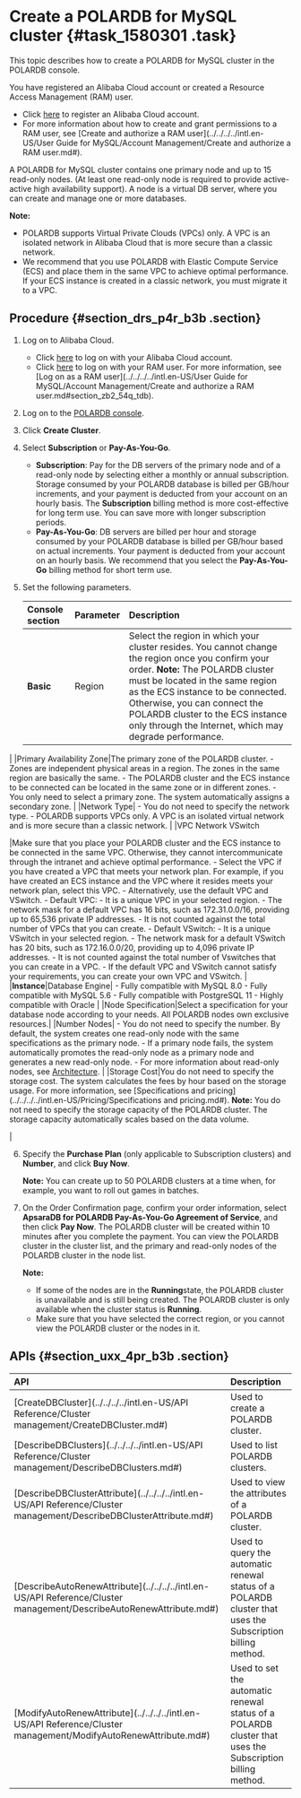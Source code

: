 # Create a POLARDB for MySQL cluster {#task_1580301 .task}

This topic describes how to create a POLARDB for MySQL cluster in the POLARDB console.

You have registered an Alibaba Cloud account or created a Resource Access Management \(RAM\) user.

-   Click [here](https://account.alibabacloud.com/login/login.htm) to register an Alibaba Cloud account.
-   For more information about how to create and grant permissions to a RAM user, see [Create and authorize a RAM user](../../../../intl.en-US/User Guide for MySQL/Account Management/Create and authorize a RAM user.md#).

A POLARDB for MySQL cluster contains one primary node and up to 15 read-only nodes. \(At least one read-only node is required to provide active-active high availability support\). A node is a virtual DB server, where you can create and manage one or more databases.

**Note:** 

-   POLARDB supports Virtual Private Clouds \(VPCs\) only. A VPC is an isolated network in Alibaba Cloud that is more secure than a classic network.
-   We recommend that you use POLARDB with Elastic Compute Service \(ECS\) and place them in the same VPC to achieve optimal performance. If your ECS instance is created in a classic network, you must migrate it to a VPC.

## Procedure {#section_drs_p4r_b3b .section}

1.  Log on to Alibaba Cloud. 
    -   Click [here](https://account.alibabacloud.com/login/login.htm) to log on with your Alibaba Cloud account.
    -   Click [here](ttps://signin-intl.aliyun.com/login.htm) to log on with your RAM user. For more information, see [Log on as a RAM user](../../../../intl.en-US/User Guide for MySQL/Account Management/Create and authorize a RAM user.md#section_zb2_54q_tdb).
2.  Log on to the [POLARDB console](https://polardb.console.aliyun.com/).
3.  Click **Create Cluster**.
4.  Select **Subscription** or **Pay-As-You-Go**. 
    -   **Subscription**: Pay for the DB servers of the primary node and of a read-only node by selecting either a monthly or annual subscription. Storage consumed by your POLARDB database is billed per GB/hour increments, and your payment is deducted from your account on an hourly basis. The **Subscription** billing method is more cost-effective for long term use. You can save more with longer subscription periods.
    -   **Pay-As-You-Go**: DB servers are billed per hour and storage consumed by your POLARDB database is billed per GB/hour based on actual increments. Your payment is deducted from your account on an hourly basis. We recommend that you select the **Pay-As-You-Go** billing method for short term use.
5.  Set the following parameters. 

    |Console section|Parameter|Description|
    |:--------------|:--------|:----------|
    |**Basic**|Region|Select the region in which your cluster resides. You cannot change the region once you confirm your order. **Note:** The POLARDB cluster must be located in the same region as the ECS instance to be connected. Otherwise, you can connect the POLARDB cluster to the ECS instance only through the Internet, which may degrade performance.

 |
    |Primary Availability Zone|The primary zone of the POLARDB cluster.     -   Zones are independent physical areas in a region. The zones in the same region are basically the same.
    -   The POLARDB cluster and the ECS instance to be connected can be located in the same zone or in different zones.
    -   You only need to select a primary zone. The system automatically assigns a secondary zone.
 |
    |Network Type|     -   You do not need to specify the network type.
    -   POLARDB supports VPCs only. A VPC is an isolated virtual network and is more secure than a classic network.
 |
    |VPC Network VSwitch

 |Make sure that you place your POLARDB cluster and the ECS instance to be connected in the same VPC. Otherwise, they cannot intercommunicate through the intranet and achieve optimal performance.     -   Select the VPC if you have created a VPC that meets your network plan. For example, if you have created an ECS instance and the VPC where it resides meets your network plan, select this VPC.
    -   Alternatively, use the default VPC and VSwitch.
        -   Default VPC:
            -   It is a unique VPC in your selected region.
            -   The network mask for a default VPC has 16 bits, such as 172.31.0.0/16, providing up to 65,536 private IP addresses.
            -   It is not counted against the total number of VPCs that you can create.
        -   Default VSwitch:
            -   It is a unique VSwitch in your selected region.
            -   The network mask for a default VSwitch has 20 bits, such as 172.16.0.0/20, providing up to 4,096 private IP addresses.
            -   It is not counted against the total number of Vswitches that you can create in a VPC.
    -   If the default VPC and VSwitch cannot satisfy your requirements, you can create your own VPC and VSwitch.
 |
    |**Instance**|Database Engine|     -   Fully compatible with MySQL 8.0
    -   Fully compatible with MySQL 5.6
    -   Fully compatible with PostgreSQL 11
    -   Highly compatible with Oracle
 |
    |Node Specification|Select a specification for your database node according to your needs. All POLARDB nodes own exclusive resources.|
    |Number Nodes|     -   You do not need to specify the number. By default, the system creates one read-only node with the same specifications as the primary node.
    -   If a primary node fails, the system automatically promotes the read-only node as a primary node and generates a new read-only node.
    -   For more information about read-only nodes, see [Architecture](https://www.alibabacloud.com/help/doc-detail/58766.htm).
 |
    |Storage Cost|You do not need to specify the storage cost. The system calculates the fees by hour based on the storage usage. For more information, see [Specifications and pricing](../../../../intl.en-US/Pricing/Specifications and pricing.md#). **Note:** You do not need to specify the storage capacity of the POLARDB cluster. The storage capacity automatically scales based on the data volume.

 |

6.  Specify the **Purchase Plan** \(only applicable to Subscription clusters\) and **Number**, and click **Buy Now**. 

    **Note:** You can create up to 50 POLARDB clusters at a time when, for example, you want to roll out games in batches.

7.  On the Order Confirmation page, confirm your order information, select **ApsaraDB for POLARDB Pay-As-You-Go Agreement of Service**, and then click **Pay Now**. The POLARDB cluster will be created within 10 minutes after you complete the payment. You can view the POLARDB cluster in the cluster list, and the primary and read-only nodes of the POLARDB cluster in the node list.

    **Note:** 

    -   If some of the nodes are in the **Running**state, the POLARDB cluster is unavailable and is still being created. The POLARDB cluster is only available when the cluster status is **Running**.
    -   Make sure that you have selected the correct region, or you cannot view the POLARDB cluster or the nodes in it.

## APIs {#section_uxx_4pr_b3b .section}

|API|Description|
|:--|:----------|
|[CreateDBCluster](../../../../intl.en-US/API Reference/Cluster management/CreateDBCluster.md#)|Used to create a POLARDB cluster.|
|[DescribeDBClusters](../../../../intl.en-US/API Reference/Cluster management/DescribeDBClusters.md#)|Used to list POLARDB clusters.|
|[DescribeDBClusterAttribute](../../../../intl.en-US/API Reference/Cluster management/DescribeDBClusterAttribute.md#)|Used to view the attributes of a POLARDB cluster.|
|[DescribeAutoRenewAttribute](../../../../intl.en-US/API Reference/Cluster management/DescribeAutoRenewAttribute.md#)|Used to query the automatic renewal status of a POLARDB cluster that uses the Subscription billing method.|
|[ModifyAutoRenewAttribute](../../../../intl.en-US/API Reference/Cluster management/ModifyAutoRenewAttribute.md#)|Used to set the automatic renewal status of a POLARDB cluster that uses the Subscription billing method.|

